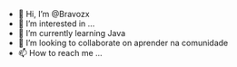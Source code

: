 - 👋 Hi, I’m @Bravozx
- 👀 I’m interested in ...
- 🌱 I’m currently learning  Java
- 💞️ I’m looking to collaborate on aprender na comunidade
- 📫 How to reach me ...

<!---
Bravozx/Bravozx is a ✨ special ✨ repository because its `README.md` (this file) appears on your GitHub profile.
You can click the Preview link to take a look at your changes.
--->
